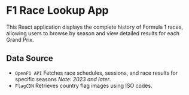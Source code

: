 # F1 Race Lookup App

This React application displays the complete history of Formula 1 races, allowing users to browse by season and view detailed results for each Grand Prix.

## Data Source

-   `OpenF1 API` Fetches race schedules, sessions, and race results for specific seasons _Note: 2023 and later_.
-   `FlagCDN` Retrieves country flag images using ISO codes.
